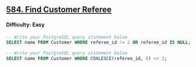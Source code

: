 ## [584. Find Customer Referee](https://leetcode.com/problems/find-customer-referee)

#### Difficulty: Easy

```SQL
-- Write your PostgreSQL query statement below
SELECT name FROM Customer WHERE referee_id != 2 OR referee_id IS NULL;
```

```SQL
-- Write your PostgreSQL query statement below
SELECT name FROM Customer WHERE COALESCE(referee_id, 0) <> 2;
```
